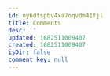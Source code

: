 ```yaml
---
id: oy6dtspbv4xa7oqvdm41fjl
title: Comments
desc: ''
updated: 1682511009407
created: 1682511009407
isDir: false
comment_key: null
---
```

